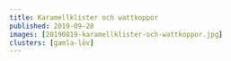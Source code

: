 ```yaml
---
title: Karamellklister och wattkoppor
published: 2019-09-28
images: [20190819-karamellklister-och-wattkoppor.jpg]
clusters: [gamla-löv]
---
```

